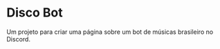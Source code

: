 # Disco Bot
Um projeto para criar uma página sobre um bot de músicas brasileiro no Discord. 

<div align="center">
<img scr="https://user-images.githubusercontent.com/90160888/140089907-f0a91b24-a29f-4b13-8013-339373611ad8.png" widht="1000px" height="2130px"/>
</div>
